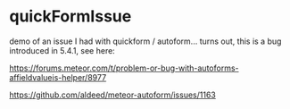 # quickFormIssue
demo of an issue I had with quickform / autoform... turns out, this is a bug introduced in 5.4.1, see here:


https://forums.meteor.com/t/problem-or-bug-with-autoforms-affieldvalueis-helper/8977

https://github.com/aldeed/meteor-autoform/issues/1163
